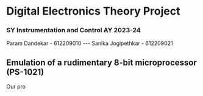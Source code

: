 # Digital Electronics Theory Project
### SY Instrumentation and Control AY 2023-24
Param Dandekar - 612209010 --- Sanika Jogipethkar - 612209021

## Emulation of a rudimentary 8-bit microprocessor (PS-1021)

Our pro